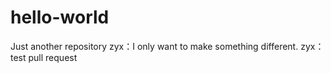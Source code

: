 # hello-world
Just another repository
zyx：I only want to make something different.
zyx：test pull request
